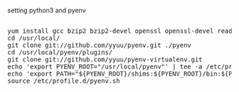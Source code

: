 setting python3 and pyenv                                                                                                 
<pre>                                                                                                                     
yum install gcc bzip2 bzip2-devel openssl openssl-devel readline readline-devel                                           
cd /usr/local/                                                                                                            
git clone git://github.com/yyuu/pyenv.git ./pyenv                                                                         
cd /usr/local/pyenv/plugins/                                                                                              
git clone git://github.com/yyuu/pyenv-virtualenv.git                                                                      
echo 'export PYENV_ROOT="/usr/local/pyenv"' | tee -a /etc/profile.d/pyenv.sh                                         
echo 'export PATH="${PYENV_ROOT}/shims:${PYENV_ROOT}/bin:${PATH}"' | tee -a /etc/profile.d/pyenv.sh                  
source /etc/profile.d/pyenv.sh                                                                                            
</pre>

